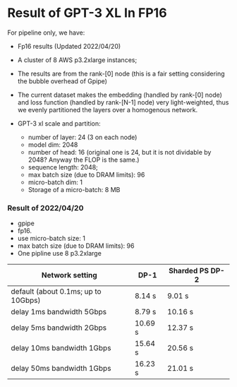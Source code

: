 # Result of GPT-3 XL  In FP16

For pipeline only, we have:

- Fp16 results (Updated 2022/04/20)

- A cluster of 8 AWS p3.2xlarge instances;

- The results are from the rank-[0] node (this is a fair setting considering the bubble overhead of Gpipe)

- The current dataset makes the embedding (handled by rank-[0] node) and loss function (handled by rank-[N-1] node) very light-weighted, thus we evenly partitioned the layers over a homogenous network.
   
- GPT-3 xl scale and partition:

  - number of layer: 24 (3 on each node) 
  - model dim: 2048
  - number of head: 16 (original one is 24, but it is not dividable by 2048? Anyway the FLOP is the same.)
  - sequence length: 2048;
  - max batch size (due to DRAM limits): 96
  - micro-batch dim: 1 
  - Storage of a micro-batch: 8 MB
  
### Result of 2022/04/20

- gpipe
- fp16.
- use micro-batch size: 1
- max batch size (due to DRAM limits): 96
- One pipline use 8 p3.2xlarge


| Network setting                     | DP-1    | Sharded PS DP-2 |
|-------------------------------------|---------|-----------------|
| default (about 0.1ms; up to 10Gbps) | 8.14 s  | 9.01 s          |
| delay 1ms  bandwidth 5Gbps          | 8.79 s  | 10.16 s         |
| delay 5ms  bandwidth 2Gbps          | 10.69 s | 12.37 s         |
| delay 10ms  bandwidth 1Gbps         | 15.64 s | 20.56 s         |
| delay 50ms  bandwidth 1Gbps         | 16.23 s | 21.01 s         |